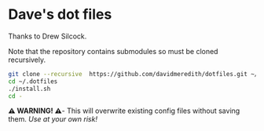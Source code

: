 # Dave's dot files

Thanks to Drew Silcock.

Note that the repository contains submodules so must be cloned recursively.

```sh
git clone --recursive  https://github.com/davidmeredith/dotfiles.git ~/.dotfiles
cd ~/.dotfiles
./install.sh
cd -
```

**⚠️ WARNING! ⚠️**- This will overwrite existing config files without saving them. _Use at your own risk!_
